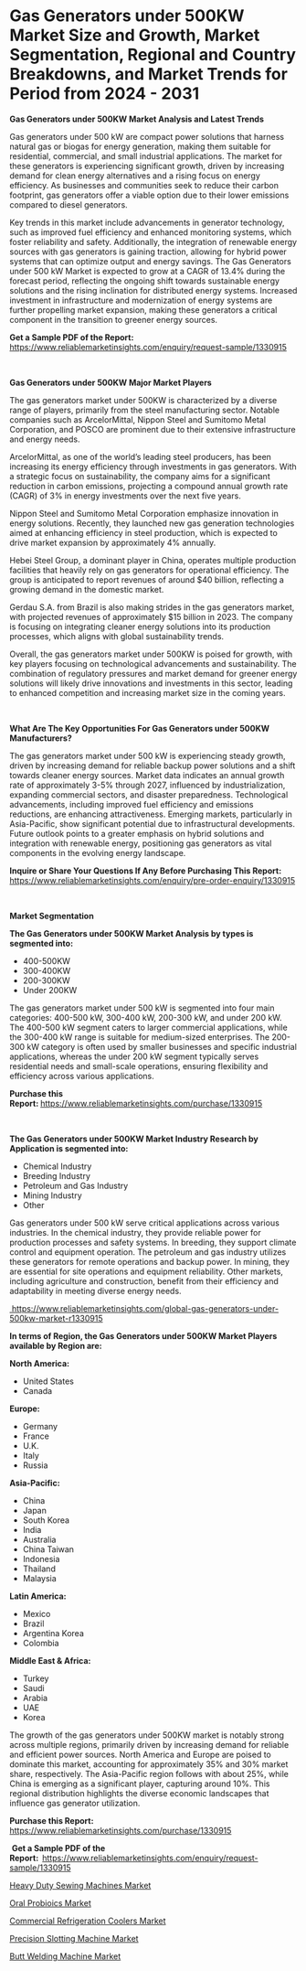 <p><h1>Gas Generators under 500KW Market Size and Growth, Market Segmentation, Regional and Country Breakdowns, and Market Trends for Period from 2024 -  2031</h1></p><p><strong>Gas Generators under 500KW Market Analysis and Latest Trends</strong></p>
<p><p>Gas generators under 500 kW are compact power solutions that harness natural gas or biogas for energy generation, making them suitable for residential, commercial, and small industrial applications. The market for these generators is experiencing significant growth, driven by increasing demand for clean energy alternatives and a rising focus on energy efficiency. As businesses and communities seek to reduce their carbon footprint, gas generators offer a viable option due to their lower emissions compared to diesel generators.</p><p>Key trends in this market include advancements in generator technology, such as improved fuel efficiency and enhanced monitoring systems, which foster reliability and safety. Additionally, the integration of renewable energy sources with gas generators is gaining traction, allowing for hybrid power systems that can optimize output and energy savings. The Gas Generators under 500 kW Market is expected to grow at a CAGR of 13.4% during the forecast period, reflecting the ongoing shift towards sustainable energy solutions and the rising inclination for distributed energy systems. Increased investment in infrastructure and modernization of energy systems are further propelling market expansion, making these generators a critical component in the transition to greener energy sources.</p></p>
<p><strong>Get a Sample PDF of the Report:&nbsp;</strong> <a href="https://www.reliablemarketinsights.com/enquiry/request-sample/1330915?utm_campaign=1340&utm_medium=2&utm_source=Github&utm_content=ia&utm_term=16102024&utm_id=gas-generators-under-500kw">https://www.reliablemarketinsights.com/enquiry/request-sample/1330915</a></p>
<p>&nbsp;</p>
<p><strong>Gas Generators under 500KW Major Market Players</strong></p>
<p><p>The gas generators market under 500KW is characterized by a diverse range of players, primarily from the steel manufacturing sector. Notable companies such as ArcelorMittal, Nippon Steel and Sumitomo Metal Corporation, and POSCO are prominent due to their extensive infrastructure and energy needs.</p><p>ArcelorMittal, as one of the world’s leading steel producers, has been increasing its energy efficiency through investments in gas generators. With a strategic focus on sustainability, the company aims for a significant reduction in carbon emissions, projecting a compound annual growth rate (CAGR) of 3% in energy investments over the next five years. </p><p>Nippon Steel and Sumitomo Metal Corporation emphasize innovation in energy solutions. Recently, they launched new gas generation technologies aimed at enhancing efficiency in steel production, which is expected to drive market expansion by approximately 4% annually.</p><p>Hebei Steel Group, a dominant player in China, operates multiple production facilities that heavily rely on gas generators for operational efficiency. The group is anticipated to report revenues of around $40 billion, reflecting a growing demand in the domestic market. </p><p>Gerdau S.A. from Brazil is also making strides in the gas generators market, with projected revenues of approximately $15 billion in 2023. The company is focusing on integrating cleaner energy solutions into its production processes, which aligns with global sustainability trends.</p><p>Overall, the gas generators market under 500KW is poised for growth, with key players focusing on technological advancements and sustainability. The combination of regulatory pressures and market demand for greener energy solutions will likely drive innovations and investments in this sector, leading to enhanced competition and increasing market size in the coming years.</p></p>
<p>&nbsp;</p>
<p><strong>What Are The Key Opportunities For Gas Generators under 500KW Manufacturers?</strong></p>
<p><p>The gas generators market under 500 kW is experiencing steady growth, driven by increasing demand for reliable backup power solutions and a shift towards cleaner energy sources. Market data indicates an annual growth rate of approximately 3-5% through 2027, influenced by industrialization, expanding commercial sectors, and disaster preparedness. Technological advancements, including improved fuel efficiency and emissions reductions, are enhancing attractiveness. Emerging markets, particularly in Asia-Pacific, show significant potential due to infrastructural developments. Future outlook points to a greater emphasis on hybrid solutions and integration with renewable energy, positioning gas generators as vital components in the evolving energy landscape.</p></p>
<p><strong>Inquire or Share Your Questions If Any Before Purchasing This Report:</strong> <a href="https://www.reliablemarketinsights.com/enquiry/pre-order-enquiry/1330915?utm_campaign=1340&utm_medium=2&utm_source=Github&utm_content=ia&utm_term=16102024&utm_id=gas-generators-under-500kw">https://www.reliablemarketinsights.com/enquiry/pre-order-enquiry/1330915</a></p>
<p>&nbsp;</p>
<p><strong>Market Segmentation</strong></p>
<p><strong>The Gas Generators under 500KW Market Analysis by types is segmented into:</strong></p>
<p><ul><li>400-500KW</li><li>300-400KW</li><li>200-300KW</li><li>Under 200KW</li></ul></p>
<p><p>The gas generators market under 500 kW is segmented into four main categories: 400-500 kW, 300-400 kW, 200-300 kW, and under 200 kW. The 400-500 kW segment caters to larger commercial applications, while the 300-400 kW range is suitable for medium-sized enterprises. The 200-300 kW category is often used by smaller businesses and specific industrial applications, whereas the under 200 kW segment typically serves residential needs and small-scale operations, ensuring flexibility and efficiency across various applications.</p></p>
<p><strong>Purchase this Report:&nbsp;</strong><a href="https://www.reliablemarketinsights.com/purchase/1330915?utm_campaign=1340&utm_medium=2&utm_source=Github&utm_content=ia&utm_term=16102024&utm_id=gas-generators-under-500kw">https://www.reliablemarketinsights.com/purchase/1330915</a></p>
<p>&nbsp;</p>
<p><strong>The Gas Generators under 500KW Market Industry Research by Application is segmented into:</strong></p>
<p><ul><li>Chemical Industry</li><li>Breeding Industry</li><li>Petroleum and Gas Industry</li><li>Mining Industry</li><li>Other</li></ul></p>
<p><p>Gas generators under 500 kW serve critical applications across various industries. In the chemical industry, they provide reliable power for production processes and safety systems. In breeding, they support climate control and equipment operation. The petroleum and gas industry utilizes these generators for remote operations and backup power. In mining, they are essential for site operations and equipment reliability. Other markets, including agriculture and construction, benefit from their efficiency and adaptability in meeting diverse energy needs.</p></p>
<p><a href="https://www.reliablemarketinsights.com/global-gas-generators-under-500kw-market-r1330915?utm_campaign=1340&utm_medium=2&utm_source=Github&utm_content=ia&utm_term=16102024&utm_id=gas-generators-under-500kw">&nbsp;https://www.reliablemarketinsights.com/global-gas-generators-under-500kw-market-r1330915</a></p>
<p><strong>In terms of Region, the Gas Generators under 500KW Market Players available by Region are:</strong></p>
<p>
    <p> <strong> North America: </strong>
        <ul>
            <li>United States</li>
            <li>Canada</li>
        </ul>
        </p> 
    <p> <strong> Europe: </strong>
        <ul>
            <li>Germany</li>
            <li>France</li>
            <li>U.K.</li>
            <li>Italy</li>
            <li>Russia</li>
        </ul>
        </p> 
    <p> <strong> Asia-Pacific: </strong>
        <ul>
            <li>China</li>
            <li>Japan</li>
            <li>South Korea</li>
            <li>India</li>
            <li>Australia</li>
            <li>China Taiwan</li>
            <li>Indonesia</li>
            <li>Thailand</li>
            <li>Malaysia</li>
        </ul>
        </p> 
    <p> <strong> Latin America: </strong>
        <ul>
            <li>Mexico</li>
            <li>Brazil</li>
            <li>Argentina Korea</li>
            <li>Colombia</li>
        </ul>
        </p> 
    <p> <strong> Middle East & Africa: </strong>
        <ul>
            <li>Turkey</li>
            <li>Saudi</li>
            <li>Arabia</li>
            <li>UAE</li>
            <li>Korea</li>
        </ul>
    </p>
    </p>
<p><p>The growth of the gas generators under 500KW market is notably strong across multiple regions, primarily driven by increasing demand for reliable and efficient power sources. North America and Europe are poised to dominate this market, accounting for approximately 35% and 30% market share, respectively. The Asia-Pacific region follows with about 25%, while China is emerging as a significant player, capturing around 10%. This regional distribution highlights the diverse economic landscapes that influence gas generator utilization.</p></p>
<p><strong>Purchase this Report: </strong><a href="https://www.reliablemarketinsights.com/purchase/1330915?utm_campaign=1340&utm_medium=2&utm_source=Github&utm_content=ia&utm_term=16102024&utm_id=gas-generators-under-500kw">https://www.reliablemarketinsights.com/purchase/1330915</a></p>
<p>&nbsp;<strong>Get a Sample PDF of the Report:&nbsp;&nbsp;</strong><a href="https://www.reliablemarketinsights.com/enquiry/request-sample/1330915?utm_campaign=1340&utm_medium=2&utm_source=Github&utm_content=ia&utm_term=16102024&utm_id=gas-generators-under-500kw">https://www.reliablemarketinsights.com/enquiry/request-sample/1330915</a></p>
<p><strong></strong></p>
<p><p><a href="https://www.linkedin.com/pulse/heavy-duty-sewing-machines-market-segmentation-geographical-1981c?utm_campaign=1340&utm_medium=2&utm_source=Github&utm_content=ia&utm_term=16102024&utm_id=gas-generators-under-500kw">Heavy Duty Sewing Machines Market</a></p><p><a href="https://github.com/WillieWoodard/Market-Research-Report-List-6/blob/main/oral-probioics-market.md?utm_campaign=1340&utm_medium=2&utm_source=Github&utm_content=ia&utm_term=16102024&utm_id=gas-generators-under-500kw">Oral Probioics Market</a></p><p><a href="https://issuu.com/reportprime-2/docs/commercial-refrigeration-coolers-ma_7e15a5322655a0?utm_campaign=1340&utm_medium=2&utm_source=Github&utm_content=ia&utm_term=16102024&utm_id=gas-generators-under-500kw">Commercial Refrigeration Coolers Market</a></p><p><a href="https://www.linkedin.com/pulse/top-trends-transforming-precision-slotting-machine-market-2024-azffe?trk=public_post_embed_feed-article-content&utm_campaign=1340&utm_medium=2&utm_source=Github&utm_content=ia&utm_term=16102024&utm_id=gas-generators-under-500kw">Precision Slotting Machine Market</a></p><p><a href="https://www.linkedin.com/pulse/future-innovation-global-butt-welding-machine-market-growth-jqnme?trk=public_post_embed_feed-article-content&utm_campaign=1340&utm_medium=2&utm_source=Github&utm_content=ia&utm_term=16102024&utm_id=gas-generators-under-500kw">Butt Welding Machine Market</a></p></p>